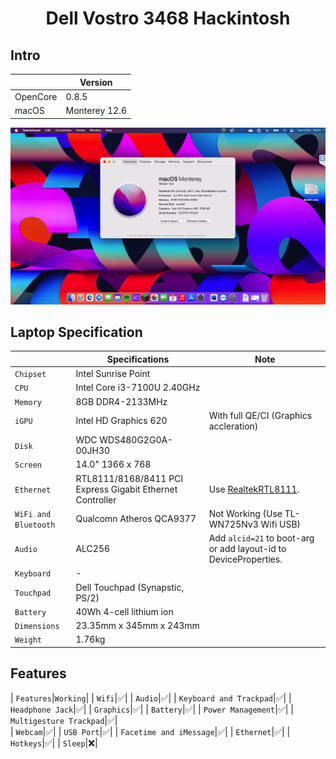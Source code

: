 # <div align="center">Dell Vostro 3468 Hackintosh</div> 

## Intro

| | Version |
|-|---------|
| OpenCore | 0.8.5 |
| macOS | Monterey 12.6 |

![Screenshot](ScreenShot.png)

## Laptop Specification

|                     | Specifications| Note |
| ---------------------------- | ---------------------- |------------------|
| ``Chipset``| Intel Sunrise Point |   |
| ``CPU``| Intel Core i3-7100U 2.40GHz |  |
| ``Memory``| 8GB DDR4-2133MHz |  |
| ``iGPU``| Intel HD Graphics 620 | With full QE/CI (Graphics accleration) |
| ``Disk``| WDC WDS480G2G0A-00JH30 |  |
| ``Screen``| 14.0" 1366 x 768 |    |
| ``Ethernet``| RTL8111/8168/8411 PCI Express Gigabit Ethernet Controller | Use [RealtekRTL8111](https://github.com/Mieze/RTL8111_driver_for_OS_X/releases). |
| ``WiFi and Bluetooth``| Qualcomn Atheros QCA9377 | Not Working (Use TL-WN725Nv3 Wifi USB) | 
| ``Audio``| ALC256 | Add `alcid=21` to boot-arg or add layout-id to DeviceProperties. |
| ``Keyboard``| - |  |
| ``Touchpad``| Dell Touchpad (Synapstic, PS/2) |  |
| ``Battery``| 40Wh 4-cell lithium ion | |
| ``Dimensions``| 23.35mm x 345mm x 243mm |     |
| ``Weight``| 1.76kg |     |

## Features

| ``Features``|``Working``| 
| ``Wifi``|✅|
| ``Audio``|✅|
| ``Keyboard and Trackpad``|✅|
| ``Headphone Jack``|✅|
| ``Graphics``|✅|
| ``Battery``|✅|
| ``Power Management``|✅|
| ``Multigesture Trackpad``|✅|                                                                          
| ``Webcam``|✅|
| ``USB Port``|✅|
| ``Facetime and iMessage``|✅|
| ``Ethernet``|✅|
| ``Hotkeys``|✅|
| ``Sleep``|❌|
